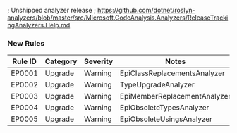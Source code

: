 ﻿; Unshipped analyzer release
; https://github.com/dotnet/roslyn-analyzers/blob/master/src/Microsoft.CodeAnalysis.Analyzers/ReleaseTrackingAnalyzers.Help.md

### New Rules
Rule ID | Category | Severity | Notes
--------|----------|----------|-------
EP0001| Upgrade | Warning | EpiClassReplacementsAnalyzer
EP0002| Upgrade | Warning | TypeUpgradeAnalyzer
EP0003| Upgrade | Warning | EpiMemberReplacementAnalyzer
EP0004| Upgrade | Warning | EpiObsoleteTypesAnalyzer
EP0005| Upgrade | Warning | EpiObsoleteUsingsAnalyzer
